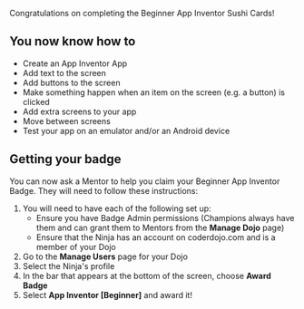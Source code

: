 Congratulations on completing the Beginner App Inventor Sushi Cards\!

## You now know how to

  - Create an App Inventor App
  - Add text to the screen
  - Add buttons to the screen
  - Make something happen when an item on the screen (e.g. a button) is
    clicked
  - Add extra screens to your app
  - Move between screens
  - Test your app on an emulator and/or an Android device

## Getting your badge

You can now ask a Mentor to help you claim your Beginner App Inventor
Badge. They will need to follow these instructions:

1.  You will need to have each of the following set up:
      - Ensure you have Badge Admin permissions (Champions always have
        them and can grant them to Mentors from the **Manage Dojo**
        page)
      - Ensure that the Ninja has an account on coderdojo.com and is a
        member of your Dojo
2.  Go to the **Manage Users** page for your Dojo
3.  Select the Ninja's profile
4.  In the bar that appears at the bottom of the screen, choose **Award
    Badge**
5.  Select **App Inventor \[Beginner\]** and award it\!
